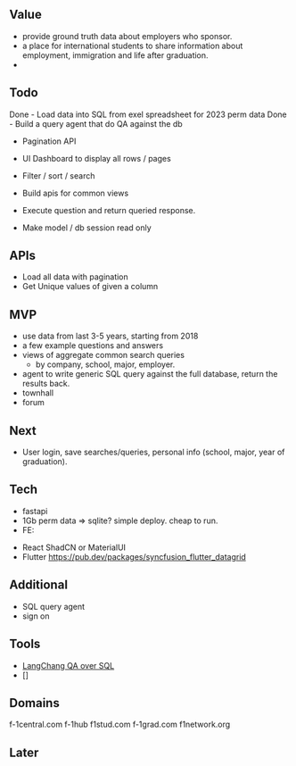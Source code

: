 ## Value
- provide ground truth data about employers who sponsor.
- a place for international students to share information about employment, immigration and life after graduation.
-

## Todo
Done - Load data into SQL from exel spreadsheet for 2023 perm data 
Done - Build a query agent that do QA against the db
- Pagination API  
- UI Dashboard to display all rows / pages 
- Filter / sort / search 


- Build apis for common views
- Execute question and return queried response.
- Make model / db session read only

## APIs
- Load all data with pagination
- Get Unique values of given a column

## MVP
- use data from last 3-5 years, starting from 2018
- a few example questions and answers
- views of aggregate common search queries
  - by company, school, major, employer.
- agent to write generic SQL query against the full database, return the results back.
- townhall
- forum

## Next

- User login, save searches/queries, personal info (school, major, year of graduation).

## Tech

- fastapi
- 1Gb perm data => sqlite? simple deploy. cheap to run.
- FE:

* React ShadCN or MaterialUI
* Flutter https://pub.dev/packages/syncfusion_flutter_datagrid

## Additional

- SQL query agent
- sign on

## Tools

- [LangChang QA over SQL](https://python.langchain.com/docs/tutorials/sql_qa/)
- []

## Domains

f-1central.com
f-1hub
f1stud.com
f-1grad.com
f1network.org

## Later
